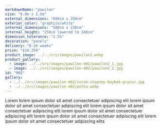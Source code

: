 ```yaml
---
markdownName: "pawilon"
size: "6.0m x 2.5m"
external_dimensions: "600cm x 250cm"
exterior_color: "graphite/white"
internal_dimensions: "580cm x 230cm"
internal_height: "250cm lowered to 240cm"
dimension_tolerance: "1.5%"
decoration: "panels"
delivery: "8-10 weeks"
price: "£14.250"
product_image: ../../src/images/pawilon2.webp
product_gallery:
  - image: ../../src/images/pawilon-m02/pawilon2_1.jpg
  - image: ../../src/images/pawilon-m02/pawilon2_2.jpg
id: "M02"
gallery:
  - ../../src/images/pawilon-m02/surok-stepnoy-baybak-gryzun.jpg
  - ../../src/images/pawilon-m02/polka.webp
---
```

Lorem lorem ipsum dolor sit amet consectetuer adipiscing elit
lorem ipsum dolor sit amet consectetuer adipiscing elit
lorem ipsum dolor sit amet consectetuer adipiscing elit
lorem ipsum dolor sit amet consectetuer adipiscing elit
lorem ipsum dolor sit amet consectetuer adipiscing elit
lorem ipsum dolor sit amet consectetuer adipiscing elits
